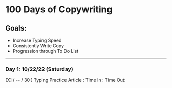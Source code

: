 # 100 Days of Copywriting

## Goals:
- Increase Typing Speed
- Consistently Write Copy
- Progression through To Do List

***

### Day 1: 10/22/22 (Saturday)
[X] ( -- / 30 ) Typing Practice
Article :
Time In :
Time Out: